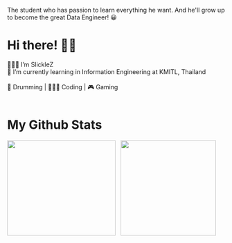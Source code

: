 The student who has passion to learn everything he want. And he'll grow up to become the great Data Engineer! 😀 <br/>
# Hi there! 👋🏻
👨🏻‍💻 I’m SlickleZ <br/>
🏫 I’m currently learning in Information Engineering at KMITL, Thailand <br/> <br/>
🥁 Drumming | 👨🏻‍💻 Coding | 🎮 Gaming <br/> <br/>
# My Github Stats
<img height="220rem" width="250rem" src="https://github-readme-stats.vercel.app/api/top-langs/?username=SlickleZ&theme=tokyonight&langs_count=6" /> &nbsp;
<img height="220rem" src="https://github-readme-stats.vercel.app/api/?username=SlickleZ&count_private=true&theme=tokyonight&showicons=true" />
